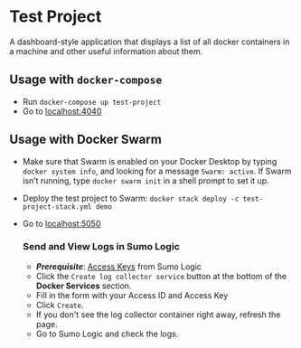 # Test Project
A dashboard-style application that displays a list of all docker containers in a machine and other useful information about them.

## Usage with `docker-compose`
- Run `docker-compose up test-project`
- Go to [localhost:4040](http://localhost:4040)

## Usage with Docker Swarm
- Make sure that Swarm is enabled on your Docker Desktop by typing `docker system info`, and looking for a message `Swarm: active`. If Swarm isn’t running, type `docker swarm init` in a shell prompt to set it up.
- Deploy the test project to Swarm: `docker stack deploy -c test-project-stack.yml demo`
- Go to [localhost:5050](http://localhost:5050)

  ### Send and View Logs in Sumo Logic
  - ***Prerequisite***: [Access Keys](https://help.sumologic.com/Manage/Security/Access-Keys) from Sumo Logic
  - Click the `Create log collector service` button at the bottom of the **Docker Services** section.
  - Fill in the form with your Access ID and Access Key
  - Click `Create`.
  - If you don't see the log collector container right away, refresh the page.
  - Go to Sumo Logic and check the logs.